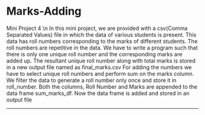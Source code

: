 # Marks-Adding
Mini Project 4 \n
In this mini project, we are provided with a csv(Comma Separated Values) file in which the data of various students is present.
This data has roll numbers corresponding to the marks of different students. 
The roll numbers are repetitive in the data.
We have to write a program such that there is only one unique roll number and the corresponding marks are added up. The resultant unique roll number along with total marks is stored in a new output file named as final_marks.csv
For adding the numbers we have to select unique roll numbers and perform sum on the marks column. We filter the data to generate a roll number only once and store it in roll_number.
Both the columns, Roll Number and Marks are appended to the data frame sum_marks_df. 
Now the data frame is added and stored in an output file
_____________________________________________________________________________________________________________________________________________________________________________________________________________________________
